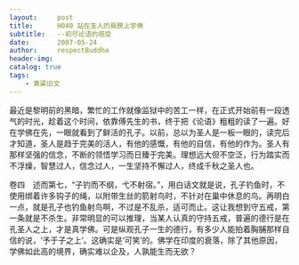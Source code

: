 ```yaml
---
layout:     post
title:      H040 站在圣人的肩膀上学佛
subtitle:   --初尽论语的感受
date:       2007-05-24
author:     respectBuddha
header-img: 
catalog: true
tags:
    - 黄粱旧文
---
```


最近是黎明前的黑暗，繁忙的工作就像监狱中的苦工一样，在正式开始前有一段透气的时光，趁着这个时间，依靠傅先生的书，终于把《论语》粗粗的读了一遍。好在学佛在先，一眼就看到了鲜活的孔子。以前，总以为圣人是一板一眼的，读完后才知道，圣人是趋于完美的活人，有他的感慨，有他的自信，有他的作为。圣人有那样坚强的信念，不断的领悟学习而日臻于完美。理想远大但不空泛，行为踏实而不浮燥，智慧过人，信念过人，一生坚持不懈过人，终成千秋之圣人也。

卷四　述而第七，“子钓而不纲，弋不射宿。”，用白话文就是说，孔子钓鱼时，不使用绑着许多钩子的绳，以附带生丝的箭射鸟时，不针对在巢中休息的鸟。再明白一点，就是孔子也钓鱼射鸟啊，不过是不乱杀，适可而止。这让我想到守五戒，第一条就是不杀生。非常明显的可以推理，当某人认真的守持五戒，普遍的德行是在孔圣人之上，才是真学佛。可是纵观孔子一生的德行，有多少人能拍着胸脯那样自信的说，‘予于子之上’。这确实是‘可笑’的。佛学在印度的衰落，除了其他原因，学佛如此高的境界，确实难以企及，人孰能生而无欲？
